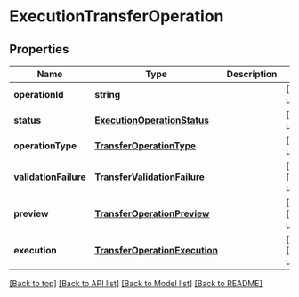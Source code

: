 # ExecutionTransferOperation

## Properties

|Name | Type | Description | Notes|
|------------ | ------------- | ------------- | -------------|
|**operationId** | **string** |  | [default to undefined]|
|**status** | [**ExecutionOperationStatus**](ExecutionOperationStatus.md) |  | [default to undefined]|
|**operationType** | [**TransferOperationType**](TransferOperationType.md) |  | [default to undefined]|
|**validationFailure** | [**TransferValidationFailure**](TransferValidationFailure.md) |  | [optional] [default to undefined]|
|**preview** | [**TransferOperationPreview**](TransferOperationPreview.md) |  | [optional] [default to undefined]|
|**execution** | [**TransferOperationExecution**](TransferOperationExecution.md) |  | [optional] [default to undefined]|




[[Back to top]](#) [[Back to API list]](../../README.md#documentation-for-api-endpoints) [[Back to Model list]](../../README.md#documentation-for-models) [[Back to README]](../../README.md)
